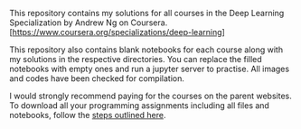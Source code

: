 This repository contains my solutions for all courses in the Deep Learning Specialization by Andrew Ng on Coursera.
[https://www.coursera.org/specializations/deep-learning]

This repository also contains blank notebooks for each course along with my solutions in the respective directories.
You can replace the filled notebooks with empty ones and run a jupyter server to practise.
All images and codes have been checked for compilation.

I would strongly recommend paying for the courses on the parent websites.
To download all your programming assignments including all files and notebooks, follow the [steps outlined here](https://medium.com/@kalpeshnpatil/coursera-downloading-jupyter-workspace-files-10090191ca01).